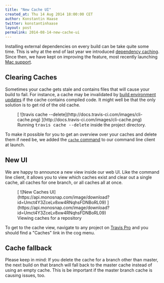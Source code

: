 ```yaml
---
title: "New Cache UI"
created_at: Thu 14 Aug 2014 18:00:00 CET
author: Konstantin Haase
twitter: konstantinhaase
layout: post
permalink: 2014-08-14-new-cache-ui
---
```


Installing external dependencies on every build can be take quite some time. This is why at the end of last year we introduced [dependency caching](/2013-12-05-speed-up-your-builds-cache-your-dependencies). Since then, we have kept on improving the feature, most recently launching [Mac support](/2014-07-31-caching-all-the-things-on-the-mac-platform).

## Clearing Caches

Sometimes your cache gets stale and contains files that will cause your build to fail. For instance, a cache may be invalidated by [build environment updates](/2014-07-24-upcoming-build-environment-updates) if the cache contains compiled code. It might well be that the only solution is to get rid of the old cache.

<figure>
  [ ![travis cache --delete](http://docs.travis-ci.com/images/cli-cache.png) ](http://docs.travis-ci.com/images/cli-cache.png)
  <figcaption>Running <tt>travis cache --delete</tt> inside the project directory.</figcaption>
</figure>

To make it possible for you to get an overview over your caches and delete them if need be, we added the [`cache` command](https://github.com/travis-ci/travis.rb#cache) to our command line client at launch.

## New UI

We are happy to announce a new view inside our web UI. Like the command line client, it allows you to view which caches exist and clear out a single cache, all caches for one branch, or all caches all at once.

<figure>
  [ ![New Caches UI](https://api.monosnap.com/image/download?id=Umct4Y3ZceLv8xw4RNqhsFDNBoRL09) ](https://api.monosnap.com/image/download?id=Umct4Y3ZceLv8xw4RNqhsFDNBoRL09)
  <figcaption>Viewing caches for a repository</figcaption>
</figure>

To get to the cache view, navigate to any project on [Travis Pro](https://travis-ci.com/) and you should find a "Caches" link in the cog menu.

## Cache fallback

Please keep in mind: If you delete the cache for a branch other than master, the next build on that branch will fall back to the master cache instead of using an empty cache. This is be important if the master branch cache is causing issues, too.